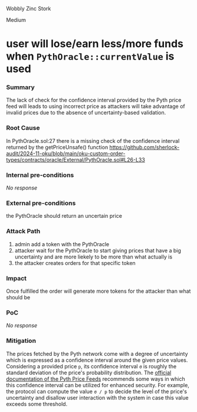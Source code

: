Wobbly Zinc Stork

Medium

# user will lose/earn less/more funds when `PythOracle::currentValue` is used

### Summary

The lack of check for the confidence interval provided by the Pyth price feed will leads to using incorrect price as attackers will take advantage of invalid prices due to the absence of uncertainty-based validation.

### Root Cause

In PythOracle.sol:27 there is a missing check of the confidence interval returned by the getPriceUnsafe() function
https://github.com/sherlock-audit/2024-11-oku/blob/main/oku-custom-order-types/contracts/oracle/External/PythOracle.sol#L26-L33

### Internal pre-conditions

_No response_

### External pre-conditions

the PythOracle should return an uncertain price

### Attack Path

1. admin add a token with the PythOracle
2. attacker wait for the PythOracle to start giving prices that have a big uncertainty and are more liekely to be more than what actually is
3. the attacker creates orders for that specific token 

### Impact

Once fulfilled the order will generate more tokens for the attacker than what should be

### PoC

_No response_

### Mitigation

The prices fetched by the Pyth network come with a degree of uncertainty which is expressed as a confidence interval around the given price values. Considering a provided price `p`, its confidence interval `σ` is roughly the standard deviation of the price's probability distribution. The [official documentation of the Pyth Price Feeds](https://docs.pyth.network/documentation/pythnet-price-feeds/best-practices#confidence-intervals) recommends some ways in which this confidence interval can be utilized for enhanced security. For example, the protocol can compute the value `σ / p` to decide the level of the price's uncertainty and disallow user interaction with the system in case this value exceeds some threshold.